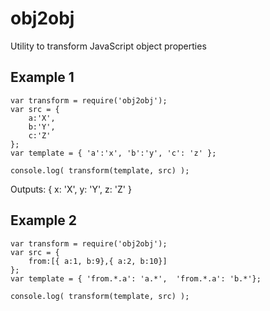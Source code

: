 # obj2obj
Utility to transform JavaScript object properties

## Example 1
```
var transform = require('obj2obj');
var src = { 
	a:'X', 
	b:'Y', 
	c:'Z'
};
var template = { 'a':'x', 'b':'y', 'c': 'z' };

console.log( transform(template, src) );
```
Outputs: { x: 'X', y: 'Y', z: 'Z' }

## Example 2

```
var transform = require('obj2obj');
var src = { 
	from:[{ a:1, b:9},{ a:2, b:10}]
};
var template = { 'from.*.a': 'a.*',  'from.*.a': 'b.*'};

console.log( transform(template, src) );
```